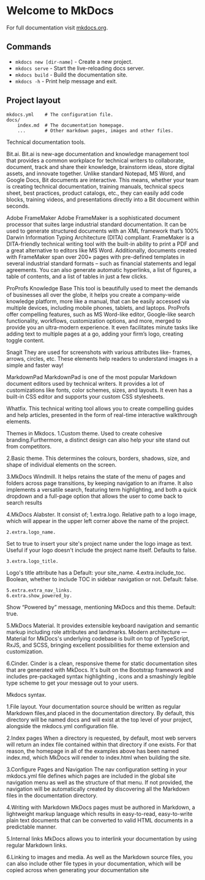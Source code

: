 # Welcome to MkDocs

For full documentation visit [mkdocs.org](https://www.mkdocs.org).

## Commands

* `mkdocs new [dir-name]` - Create a new project.
* `mkdocs serve` - Start the live-reloading docs server.
* `mkdocs build` - Build the documentation site.
* `mkdocs -h` - Print help message and exit.

## Project layout

    mkdocs.yml    # The configuration file.
    docs/
        index.md  # The documentation homepage.
        ...       # Other markdown pages, images and other files.
Technical documentation tools.
 
 Bit.ai.
Bit.ai is new-age documentation and knowledge management tool that provides a common workplace for technical writers to collaborate, document, track and share their knowledge, brainstorm ideas, store digital assets, and innovate together.
Unlike standard Notepad, MS Word, and Google Docs, Bit documents are interactive. This means, whether your team is creating technical documentation, training manuals, technical specs sheet, best practices, product catalogs, etc., they can easily add code blocks, training videos, and presentations directly into a Bit document within seconds.

Adobe FrameMaker
Adobe FrameMaker is a sophisticated document processor that suites large industrial standard documentation. It can be used to generate structured documents with an XML framework that’s 100% Darwin Information Typing Architecture (DITA) compliant. FrameMaker is a DITA-friendly technical writing tool with the built-in ability to print a PDF and a great alternative to editors like MS Word.
Additionally, documents created with FrameMaker span over 200+ pages with pre-defined templates in several industrial standard formats – such as financial statements and legal agreements. You can also generate automatic hyperlinks, a list of figures, a table of contents, and a list of tables in just a few clicks.

 ProProfs Knowledge Base
 This tool is beautifully used to meet the demands of businesses all over the globe, it helps you create a company-wide knowledge platform, more like a manual, that can be easily accessed via multiple devices, including mobile phones, tablets, and laptops.
ProProfs offer compelling features, such as MS Word-like editor, Google-like search functionality, workflows, customization options, and more, merged to provide you an ultra-modern experience. It even facilitates minute tasks like adding text to multiple pages at a go, adding your firm’s logo, creating toggle content.

Snagit
They are used for  screenshots with various attributes like- frames, arrows, circles, etc. These elements help readers to understand images in a simple and faster way!

 MarkdownPad
 MarkdownPad is one of the most popular Markdown document editors used by technical writers. It provides a lot of customizations like fonts, color schemes, sizes, and layouts. It even has a built-in CSS editor and supports your custom CSS stylesheets.

 Whatfix.
 This technical writing tool allows you to create compelling guides and help articles, presented in the form of real-time interactive walkthrough elements.



 Themes in Mkdocs.
 1.Custom theme.
 Used to create cohesive branding.Furthermore, a distinct design can also help your site stand out from competitors.

 2.Basic theme.
 This determines the colours, borders, shadows, size, and shape of individual elements on the screen.


 3.MkDocs Windmill.
 It helps retains the state of the menu of pages and folders across page transitions, by keeping navigation to an iframe. It also implements a versatile search, featuring term highlighting, and both a quick dropdown and a full-page option that allows the user to come back to search results

 4.MkDocs Alabster.
 It consist of;
    1.extra.logo.
Relative path to a logo image, which will appear in the upper left corner above the name of the project.

    2.extra.logo_name.
Set to true to insert your site's project name under the logo image as text. Useful if your logo doesn't include the project name itself. Defaults to false.

    3.extra.logo_title.
Logo's title attribute has a Default: your site_name.
    4.extra.include_toc.
Boolean, whether to include TOC in sidebar navigation or not. Default: false.

    5.extra.extra_nav_links.
    6.extra.show_powered_by.
Show “Powered by” message, mentioning MkDocs and this theme. Default: true.

5.MkDocs Material.
 It provides extensible keyboard navigation and semantic markup including role attributes and landmarks. Modern architecture — Material for MkDocs's underlying codebase is built on top of TypeScript, RxJS, and SCSS, bringing excellent possibilities for theme extension and customization.

 6.Cinder.
 Cinder is a clean, responsive theme for static documentation sites that are generated with MkDocs. It's built on the Bootstrap framework and includes pre-packaged syntax highlighting , icons and a smashingly legible type scheme to get your message out to your users.



Mkdocs syntax.

1.File layout.
Your documentation source should be written as regular Markdown files,and placed in the documentation directory. By default, this directory will be named docs and will exist at the top level of your project, alongside the mkdocs.yml configuration file. 

2.Index pages
When a directory is requested, by default, most web servers will return an index file  contained within that directory if one exists. For that reason, the homepage in all of the examples above has been named index.md, which MkDocs will render to index.html when building the site.

3.Configure Pages and Navigation
The nav configuration setting in your mkdocs.yml file defines which pages are included in the global site navigation menu as well as the structure of that menu. If not provided, the navigation will be automatically created by discovering all the Markdown files in the documentation directory. 

4.Writing with Markdown
MkDocs pages must be authored in Markdown, a lightweight markup language which results in easy-to-read, easy-to-write plain text documents that can be converted to valid HTML documents in a predictable manner.

5.Internal links
MkDocs allows you to interlink your documentation by using regular Markdown links. 

6.Linking to images and media.
As well as the Markdown source files, you can also include other file types in your documentation, which will be copied across when generating your documentation site

